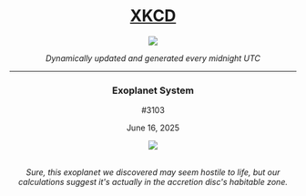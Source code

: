 
<h1 align="center"><a href="https://xkcd.com">XKCD</a></h1>
<div align="center">
    <img src="https://img.shields.io/github/last-commit/ShashashankThakur/XKCD?label=last%20updated" />
</div>

<p align="center"><i>Dynamically updated and generated every midnight UTC</i></p>
<hr>
<div align="center">
    <h3><strong>Exoplanet System</strong></h3>
    <p>#3103</p>
    <p>June 16, 2025</p>
    <img src="https://imgs.xkcd.com/comics/exoplanet_system.png">
    <br></br>
    <p><i>Sure, this exoplanet we discovered may seem hostile to life, but our calculations suggest it's actually in the accretion disc's habitable zone.</i></p>
</div>

